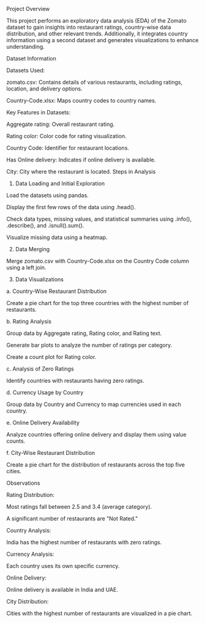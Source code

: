 Project Overview

This project performs an exploratory data analysis (EDA) of the Zomato dataset to gain insights into restaurant ratings, country-wise data distribution, and other relevant trends. Additionally, it integrates country information using a second dataset and generates visualizations to enhance understanding.

Dataset Information

Datasets Used:

zomato.csv: Contains details of various restaurants, including ratings, location, and delivery options.

Country-Code.xlsx: Maps country codes to country names.

Key Features in Datasets:

Aggregate rating: Overall restaurant rating.

Rating color: Color code for rating visualization.

Country Code: Identifier for restaurant locations.

Has Online delivery: Indicates if online delivery is available.

City: City where the restaurant is located.
Steps in Analysis


1. Data Loading and Initial Exploration

Load the datasets using pandas.

Display the first few rows of the data using .head().

Check data types, missing values, and statistical summaries using .info(), .describe(), and .isnull().sum().

Visualize missing data using a heatmap.

2. Data Merging

Merge zomato.csv with Country-Code.xlsx on the Country Code column using a left join.

3. Data Visualizations

a. Country-Wise Restaurant Distribution

Create a pie chart for the top three countries with the highest number of restaurants.

b. Rating Analysis

Group data by Aggregate rating, Rating color, and Rating text.

Generate bar plots to analyze the number of ratings per category.

Create a count plot for Rating color.

c. Analysis of Zero Ratings

Identify countries with restaurants having zero ratings.

d. Currency Usage by Country

Group data by Country and Currency to map currencies used in each country.

e. Online Delivery Availability

Analyze countries offering online delivery and display them using value counts.

f. City-Wise Restaurant Distribution

Create a pie chart for the distribution of restaurants across the top five cities.

Observations

Rating Distribution:

Most ratings fall between 2.5 and 3.4 (average category).

A significant number of restaurants are "Not Rated."

Country Analysis:

India has the highest number of restaurants with zero ratings.

Currency Analysis:

Each country uses its own specific currency.

Online Delivery:

Online delivery is available in India and UAE.

City Distribution:

Cities with the highest number of restaurants are visualized in a pie chart.

